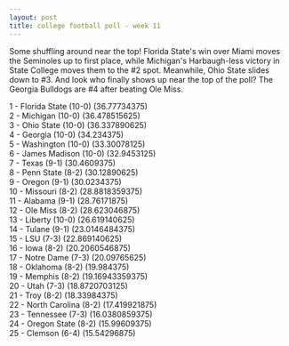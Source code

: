 ```yaml
---
layout: post
title: college football poll - week 11
---
```


Some shuffling around near the top!  Florida State's win over Miami moves the Seminoles up to first place, while Michigan's Harbaugh-less victory in State College moves them to the #2 spot.  Meanwhile, Ohio State slides down to #3.  And look who finally shows up near the top of the poll?  The Georgia Bulldogs are #4 after beating Ole Miss.

1 - Florida State (10-0) (36.77734375)  
2 - Michigan (10-0) (36.478515625)  
3 - Ohio State (10-0) (36.337890625)  
4 - Georgia (10-0) (34.234375)  
5 - Washington (10-0) (33.30078125)  
6 - James Madison (10-0) (32.9453125)  
7 - Texas (9-1) (30.4609375)  
8 - Penn State (8-2) (30.12890625)  
9 - Oregon (9-1) (30.0234375)  
10 - Missouri (8-2) (28.8818359375)  
11 - Alabama (9-1) (28.76171875)  
12 - Ole Miss (8-2) (28.623046875)  
13 - Liberty (10-0) (26.619140625)  
14 - Tulane (9-1) (23.0146484375)  
15 - LSU (7-3) (22.869140625)  
16 - Iowa (8-2) (20.2060546875)  
17 - Notre Dame (7-3) (20.09765625)  
18 - Oklahoma (8-2) (19.984375)  
19 - Memphis (8-2) (19.16943359375)  
20 - Utah (7-3) (18.8720703125)  
21 - Troy (8-2) (18.33984375)  
22 - North Carolina (8-2) (17.419921875)  
23 - Tennessee (7-3) (16.0380859375)  
24 - Oregon State (8-2) (15.99609375)  
25 - Clemson (6-4) (15.54296875)  
